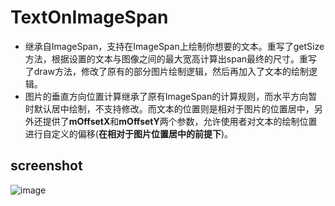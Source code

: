 # TextOnImageSpan
+ 继承自ImageSpan，支持在ImageSpan上绘制你想要的文本。重写了getSize方法，根据设置的文本与图像之间的最大宽高计算出span最终的尺寸。重写了draw方法，修改了原有的部分图片绘制逻辑，然后再加入了文本的绘制逻辑。<br>
+ 图片的垂直方向位置计算继承了原有ImageSpan的计算规则，而水平方向暂时默认居中绘制，不支持修改。而文本的位置则是相对于图片的位置居中，另外还提供了**mOffsetX**和**mOffsetY**两个参数，允许使用者对文本的绘制位置进行自定义的偏移(**在相对于图片位置居中的前提下**)。


## screenshot

![image](https://user-images.githubusercontent.com/51867928/226116662-41cb50e3-46f7-4a1b-9af7-3311e904d275.png)

